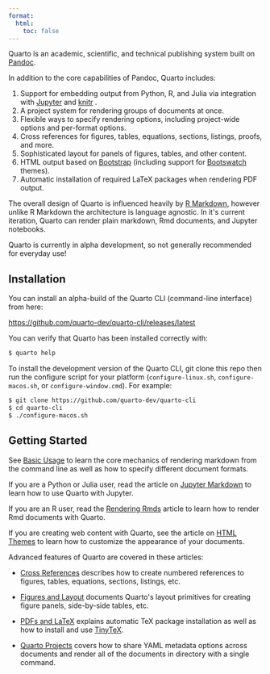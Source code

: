 ```yaml
---
format: 
  html:
    toc: false
---
```


Quarto is an academic, scientific, and technical publishing system built on [Pandoc](https://pandoc.org).

In addition to the core capabilities of Pandoc, Quarto includes:

1.  Support for embedding output from Python, R, and Julia via integration with [Jupyter](https://jupyter.org/) and [knitr](https://yihui.org/knitr/) .
2.  A project system for rendering groups of documents at once.
3.  Flexible ways to specify rendering options, including project-wide options and per-format options.
4.  Cross references for figures, tables, equations, sections, listings, proofs, and more.
5.  Sophisticated layout for panels of figures, tables, and other content.
6.  HTML output based on [Bootstrap](https://getbootstrap.com/) (including support for [Bootswatch](https://bootswatch.com/) themes).
7.  Automatic installation of required LaTeX packages when rendering PDF output.

The overall design of Quarto is influenced heavily by [R Markdown](https://rmarkdown.rstudio.com/), however unlike R Markdown the architecture is language agnostic. In it's current iteration, Quarto can render plain markdown, Rmd documents, and Jupyter notebooks.

Quarto is currently in alpha development, so not generally recommended for everyday use!

## Installation

You can install an alpha-build of the Quarto CLI (command-line interface) from here:

<https://github.com/quarto-dev/quarto-cli/releases/latest>

You can verify that Quarto has been installed correctly with:

``` bash
$ quarto help
```

To install the development version of the Quarto CLI, git clone this repo then run the configure script for your platform (`configure-linux.sh`, `configure-macos.sh`, or `configure-window.cmd`). For example:

``` bash
$ git clone https://github.com/quarto-dev/quarto-cli
$ cd quarto-cli
$ ./configure-macos.sh
```

## Getting Started

See [Basic Usage](basic-usage.html) to learn the core mechanics of rendering markdown from the command line as well as how to specify different document formats. 

If you are a Python or Julia user, read the article on [Jupyter Markdown](jupyter-markdown.html) to learn how to use Quarto with Jupyter.

If you are an R user, read the [Rendering Rmds](rendering-rmds.html) article to learn how to render Rmd documents with Quarto.

If you are creating web content with Quarto, see the article on [HTML Themes](html-themes.html) to learn how to customize the appearance of your documents.

Advanced features of Quarto are covered in these articles:

-   [Cross References](cross-references.html) describes how to create numbered references to figures, tables, equations, sections, listings, etc.

-   [Figures and Layout](figures-and-layout.html) documents Quarto's layout primitives for creating figure panels, side-by-side tables, etc.

-   [PDFs and LaTeX](pdfs-and-latex.html) explains automatic TeX package installation as well as how to install and use [TinyTeX](https://yihui.org/tinytex/).

-   [Quarto Projects](quarto-projects.html) covers how to share YAML metadata options across documents and render all of the documents in directory with a single command.

